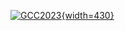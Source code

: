 <!-- Color palette: https://www.color-hex.com/color-palette/9983 -->

[![GCC2023](/images/events/gcc2023/gcc-countdown.png){width=430}](/events/gcc2023/)
